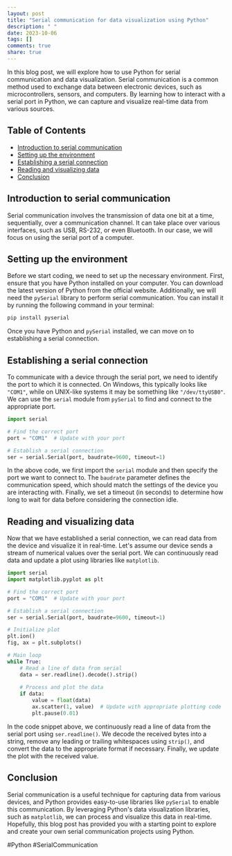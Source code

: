 ```yaml
---
layout: post
title: "Serial communication for data visualization using Python"
description: " "
date: 2023-10-06
tags: []
comments: true
share: true
---
```


In this blog post, we will explore how to use Python for serial communication and data visualization. Serial communication is a common method used to exchange data between electronic devices, such as microcontrollers, sensors, and computers. By learning how to interact with a serial port in Python, we can capture and visualize real-time data from various sources.

## Table of Contents
- [Introduction to serial communication](#introduction-to-serial-communication)
- [Setting up the environment](#setting-up-the-environment)
- [Establishing a serial connection](#establishing-a-serial-connection)
- [Reading and visualizing data](#reading-and-visualizing-data)
- [Conclusion](#conclusion)

## Introduction to serial communication

Serial communication involves the transmission of data one bit at a time, sequentially, over a communication channel. It can take place over various interfaces, such as USB, RS-232, or even Bluetooth. In our case, we will focus on using the serial port of a computer.

## Setting up the environment

Before we start coding, we need to set up the necessary environment. First, ensure that you have Python installed on your computer. You can download the latest version of Python from the official website. Additionally, we will need the `pySerial` library to perform serial communication. You can install it by running the following command in your terminal:

```python
pip install pyserial
```

Once you have Python and `pySerial` installed, we can move on to establishing a serial connection.

## Establishing a serial connection

To communicate with a device through the serial port, we need to identify the port to which it is connected. On Windows, this typically looks like `"COM1"`, while on UNIX-like systems it may be something like `"/dev/ttyUSB0"`. We can use the `serial` module from `pySerial` to find and connect to the appropriate port.

```python
import serial

# Find the correct port
port = "COM1"  # Update with your port

# Establish a serial connection
ser = serial.Serial(port, baudrate=9600, timeout=1)
```

In the above code, we first import the `serial` module and then specify the port we want to connect to. The `baudrate` parameter defines the communication speed, which should match the settings of the device you are interacting with. Finally, we set a timeout (in seconds) to determine how long to wait for data before considering the connection idle.

## Reading and visualizing data

Now that we have established a serial connection, we can read data from the device and visualize it in real-time. Let's assume our device sends a stream of numerical values over the serial port. We can continuously read data and update a plot using libraries like `matplotlib`.

```python
import serial
import matplotlib.pyplot as plt

# Find the correct port
port = "COM1"  # Update with your port

# Establish a serial connection
ser = serial.Serial(port, baudrate=9600, timeout=1)

# Initialize plot
plt.ion()
fig, ax = plt.subplots()

# Main loop
while True:
    # Read a line of data from serial
    data = ser.readline().decode().strip()
    
    # Process and plot the data
    if data:
        value = float(data)
        ax.scatter(1, value)  # Update with appropriate plotting code
        plt.pause(0.01)
```

In the code snippet above, we continuously read a line of data from the serial port using `ser.readline()`. We decode the received bytes into a string, remove any leading or trailing whitespaces using `strip()`, and convert the data to the appropriate format if necessary. Finally, we update the plot with the received value.

## Conclusion

Serial communication is a useful technique for capturing data from various devices, and Python provides easy-to-use libraries like `pySerial` to enable this communication. By leveraging Python's data visualization libraries, such as `matplotlib`, we can process and visualize this data in real-time. Hopefully, this blog post has provided you with a starting point to explore and create your own serial communication projects using Python.

\#Python #SerialCommunication